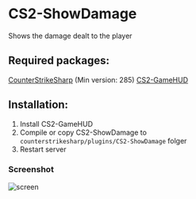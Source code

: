 # CS2-ShowDamage
Shows the damage dealt to the player

## Required packages:
[CounterStrikeSharp](https://github.com/roflmuffin/CounterStrikeSharp/) (Min version: 285)
[CS2-GameHUD](https://github.com/darkerz7/CS2-GameHUD/)

## Installation:
1. Install CS2-GameHUD
2. Compile or copy CS2-ShowDamage to `counterstrikesharp/plugins/CS2-ShowDamage` folger
3. Restart server

### Screenshot
![screen](https://github.com/user-attachments/assets/4b146d9d-e180-4c17-8eb6-5ec0b2ede724)
